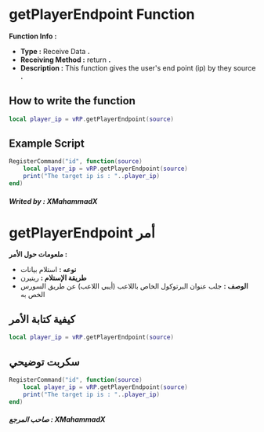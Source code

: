 # getPlayerEndpoint Function
**Function Info :**
* **Type :** Receive Data **.**  
* **Receiving Method :** return **.**
* **Description :** This function gives the user's end point (ip) by they source  **.**

## How to write the function
```lua
local player_ip = vRP.getPlayerEndpoint(source)
```

## Example Script
```lua
RegisterCommand("id", function(source)
    local player_ip = vRP.getPlayerEndpoint(source)
    print("The target ip is : "..player_ip)
end)
```

##### Writed by : XMahammadX

# getPlayerEndpoint أمر
**ملعومات حول الأمر :**
* **نوعه :** استلام بيانات  
* **طريقة الإستلام :** ريتيرن
* **الوصف :** جلب عنوان البرتوكول الخاص باللاعب (أيبي اللاعب) عن طريق السورس الخص به

## كيفية كتابة الأمر
```lua
local player_ip = vRP.getPlayerEndpoint(source)
```

## سكربت توضيحي
```lua
RegisterCommand("id", function(source)
    local player_ip = vRP.getPlayerEndpoint(source)
    print("The target ip is : "..player_ip)
end)
```

##### صاحب المرجع : XMahammadX
